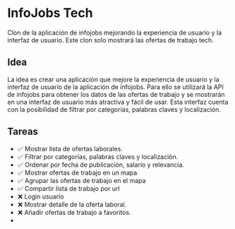 # InfoJobs Tech

Clon de la aplicación de infojobs mejorando la experiencia de usuario y la interfaz de usuario.
Este clon solo mostrará las ofertas de trabajo tech.


## Idea

La idea es crear una aplicación que mejore la experiencia de usuario y la interfaz de usuario de la aplicación de infojobs. Para ello se utilizará la API de infojobs para obtener los datos de las ofertas de trabajo y se mostrarán en una interfaz de usuario más atractiva y fácil de usar.
Esta interfaz cuenta con la posibilidad de filtrar por categorias, palabras claves y localización.

## Tareas

- ✅ Mostrar lista de ofertas laborales.
- ✅ Filtrar por categorias, palabras claves y localización.
- ✅ Ordenar por fecha de publicación, salario y relevancia.
- ✅ Mostrar ofertas de trabajo en un mapa
- ✅ Agrupar las ofertas de trabajo en el mapa
- ✅ Compartir lista de trabajo por url
- ❌ Login usuario
- ❌ Mostrar detalle de la oferta laboral.
- ❌ Añadir ofertas de trabajo a favoritos.
-
